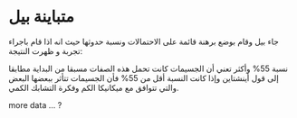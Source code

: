 # متباينة بيل

جاء بيل وقام بوضع برهنة قائمة على الاحتمالات ونسبة حدوثها حيث انه اذا قام باجراء تجربة و ظهرت النتيجة:

 نسبة 55% وأكثر تعني أن الجسيمات كانت تحمل هذه الصفات مسبقا من البداية مطابقا إلى قول أينشتاين 
وإذا كانت النسبة أقل من 55% فأن الجسيمات تتأثر ببعضها البعض والتي تتوافق مع ميكانيكا الكم وفكرة التشابك الكمي. 
 

more data ... ?
